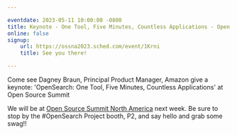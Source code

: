 ```yaml
---

eventdate: 2023-05-11 10:00:00 -0800
title: Keynote - One Tool, Five Minutes, Countless Applications - Open Source Summit North America 2023
online: false
signup:
    url: https://ossna2023.sched.com/event/1Krni
    title: See you there!

---
```

Come see Dagney Braun, Principal Product Manager, Amazon give a keynote: 'OpenSearch: One Tool, Five Minutes, Countless Applications' at Open Source Summit

We will be at [Open Source Summit North America](https://events.linuxfoundation.org/open-source-summit-north-america/) next week. Be sure to stop by the #OpenSearch Project booth, P2, and say hello and grab some swag!!
